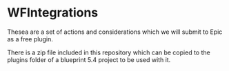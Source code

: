 # WFIntegrations

Thesea are a set of actions and considerations which we will submit to Epic as a free plugin.

There is a zip file included in this repository which can be copied to the plugins folder of a blueprint 5.4 project to be used with it.